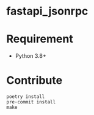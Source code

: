 # fastapi_jsonrpc
<!--
[![Version](https://img.shields.io/pypi/v/asy)](https://pypi.org/project/asy)
[![License: MIT](https://img.shields.io/badge/license-MIT-yellow.svg)](https://opensource.org/licenses/MIT)
-->

# Requirement

- Python 3.8+


# Contribute

```
poetry install
pre-commit install
make
```
